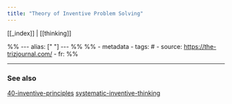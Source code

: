 ```yaml
---
title: "Theory of Inventive Problem Solving"
---
```


[[_index]] | [[thinking]]

%% ---
alias: [" "]
--- %%
%% - metadata
	- tags: #
	- source: https://the-trizjournal.com/
	- fr: 
%%



-------------
### See also
[40-inventive-principles](40-inventive-principles.md) [systematic-inventive-thinking](systematic-inventive-thinking.md)

